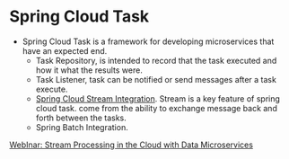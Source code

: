 # Spring Cloud Task

* Spring Cloud Task is a framework for developing microservices that have an expected end.
  - Task Repository, is intended to record that the task executed and how it what the results were.
  - Task Listener, task can be notified or send messages after a task execute.
  - [Spring Cloud Stream Integration](https://www.youtube.com/watch?v=HQ00E60kB6c). Stream is a key feature of spring cloud task. come from the ability to exchange message back and forth between the tasks.
  - Spring Batch Integration.
  
[WebInar: Stream Processing in the Cloud with Data Microservices](https://www.youtube.com/watch?v=AlVzerXZjzo)